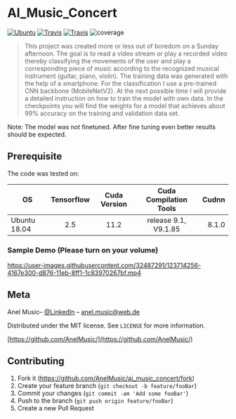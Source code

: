 

# AI_Music_Concert

[![Ubuntu](https://github.com/ptheywood/cuda-cmake-github-actions/workflows/Ubuntu/badge.svg)](https://github.com/ptheywood/cuda-cmake-github-actions/actions?query=workflow%3AUbuntu)
[![Travis](https://img.shields.io/badge/language-Python-red.svg)]()
[![Travis](https://badges.aleen42.com/src/tensorflow.svg)]()
![coverage](https://img.shields.io/badge/coverage-90%25-green)

> This project was created more or less out of boredom on a Sunday afternoon. The goal is to read a video stream or play a recorded video thereby classifying the movements of the user and play a corresponding piece of music according to the recognized musical instrument (guitar, piano, violin). 
The training data was generated with the help of a smartphone. For the classification I use a pre-trained CNN backbone (MobileNetV2). At the next possible time I will provide a detailed instruction on how to train the model with own data. In the checkpoints you will find the weights for a model that achieves about 99% accuracy on the training and validation data set.

Note: The model was not finetuned. After fine tuning even better results should be expected.

## Prerequisite
The code was tested on:

| OS        | Tensorflow           | Cuda Version  | Cuda Compilation Tools| Cudnn|
| ------------- |:-------------:|:-------------:|:-------------:|-----:|
| Ubuntu 18.04      | 2.5 | 11.2 | release 9.1, V9.1.85|  8.1.0|

### Sample Demo (Please turn on your volume)

https://user-images.githubusercontent.com/32487291/123714256-4167e300-d876-11eb-8ff1-1c83970267bf.mp4

## Meta

Anel Music– [@LinkedIn](https://www.linkedin.com/in/anelmusic/) – anel.music@web.de

Distributed under the MIT license. See ``LICENSE`` for more information.

[https://github.com/AnelMusic/](https://github.com/AnelMusic/)

## Contributing

1. Fork it (<https://github.com/AnelMusic/ai_music_concert/fork>)
2. Create your feature branch (`git checkout -b feature/fooBar`)
3. Commit your changes (`git commit -am 'Add some fooBar'`)
4. Push to the branch (`git push origin feature/fooBar`)
5. Create a new Pull Request
